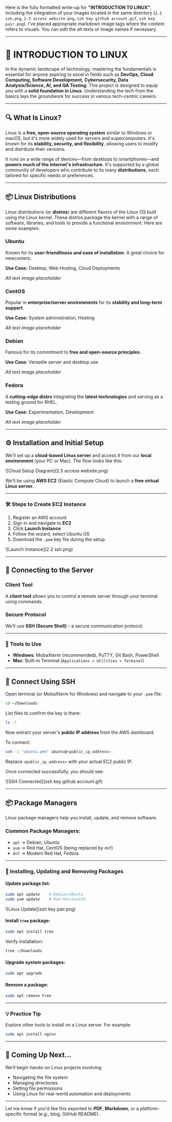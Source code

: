 Here is the fully formatted write-up for **"INTRODUCTION TO LINUX"**, including the integration of your images located in the same directory (`2.2 ssh.png`, `2.5 access website.png`, `ssh key github account.gif`, `ssh key pair.png`). I've placed appropriate markdown image tags where the content refers to visuals. You can edit the alt texts or image names if necessary.

---

# 🐧 INTRODUCTION TO LINUX

In the dynamic landscape of technology, mastering the fundamentals is essential for anyone aspiring to excel in fields such as **DevOps, Cloud Computing, Software Development, Cybersecurity, Data Analysis/Science, AI, and QA Testing**. This project is designed to equip you with a **solid foundation in Linux**. Understanding the tech from the basics lays the groundwork for success in various tech-centric careers.

---

## 🔍 What Is Linux?

Linux is a **free, open-source operating system** similar to Windows or macOS, but it's more widely used for servers and supercomputers. It's known for its **stability, security, and flexibility**, allowing users to modify and distribute their versions.

It runs on a wide range of devices—from desktops to smartphones—and **powers much of the internet's infrastructure**. It's supported by a global community of developers who contribute to its many **distributions**, each tailored for specific needs or preferences.

---

## 📦 Linux Distributions

Linux distributions (or **distros**) are different flavors of the Linux OS built using the Linux kernel. These distros package the kernel with a range of software, libraries, and tools to provide a functional environment. Here are some examples:

### Ubuntu
Known for its **user-friendliness and ease of installation**. A great choice for newcomers.

**Use Case:** Desktop, Web Hosting, Cloud Deployments

*Alt text image placeholder*

### CentOS
Popular in **enterprise/server environments** for its **stability and long-term support**.

**Use Case:** System administration, Hosting

*Alt text image placeholder*

### Debian
Famous for its commitment to **free and open-source principles**.

**Use Case:** Versatile server and desktop use

*Alt text image placeholder*

### Fedora
A **cutting-edge distro** integrating the **latest technologies** and serving as a testing ground for RHEL.

**Use Case:** Experimentation, Development

*Alt text image placeholder*

---

## ⚙️ Installation and Initial Setup

We'll set up a **cloud-based Linux server** and access it from our **local environment** (your PC or Mac). The flow looks like this:

![Cloud Setup Diagram](2.5 access website.png)

We’ll be using **AWS EC2** (Elastic Compute Cloud) to launch a **free virtual Linux server**.

---

### 🛠 Steps to Create EC2 Instance

1. Register an AWS account  
2. Sign in and navigate to **EC2**  
3. Click **Launch Instance**  
4. Follow the wizard, select Ubuntu OS  
5. Download the `.pem` key file during the setup

![Launch Instance](2.2 ssh.png)

---

## 🔐 Connecting to the Server

### Client Tool
A **client tool** allows you to control a remote server through your terminal using commands.

### Secure Protocol
We’ll use **SSH (Secure Shell)** – a secure communication protocol.

---

### 🔧 Tools to Use

- **Windows**: MobaXterm (recommended), PuTTY, Git Bash, PowerShell  
- **Mac**: Built-in Terminal (`Applications > Utilities > Terminal`)

---

## 🚀 Connect Using SSH

Open terminal (or MobaXterm for Windows) and navigate to your `.pem` file:

```bash
cd ~/Downloads
```

List files to confirm the key is there:

```bash
ls -l
```

Now extract your server's **public IP address** from the AWS dashboard.

To connect:

```bash
ssh -i "ubuntu.pem" ubuntu@<public_ip_address>
```

Replace `<public_ip_address>` with your actual EC2 public IP.

Once connected successfully, you should see:

![SSH Connected](ssh key github account.gif)

---

## 📦 Package Managers

Linux package managers help you install, update, and remove software.

### Common Package Managers:
- `apt` → Debian, Ubuntu
- `yum` → Red Hat, CentOS (being replaced by `dnf`)
- `dnf` → Modern Red Hat, Fedora

---

### 🧱 Installing, Updating and Removing Packages

#### Update package list:
```bash
sudo apt update    # Debian/Ubuntu
sudo yum update    # Red Hat/CentOS
```

![Linux Update](ssh key pair.png)

#### Install `tree` package:
```bash
sudo apt install tree
```

Verify installation:
```bash
tree ~/Downloads
```

#### Upgrade system packages:
```bash
sudo apt upgrade
```

#### Remove a package:
```bash
sudo apt remove tree
```

---

### 💡 Practice Tip

Explore other tools to install on a Linux server. For example:

```bash
sudo apt install nginx
```

---

## 📘 Coming Up Next...

We’ll begin hands-on Linux projects involving:
- Navigating the file system
- Managing directories
- Setting file permissions
- Using Linux for real-world automation and deployments

---

Let me know if you'd like this exported to **PDF**, **Markdown**, or a platform-specific format (e.g., blog, GitHub README).
